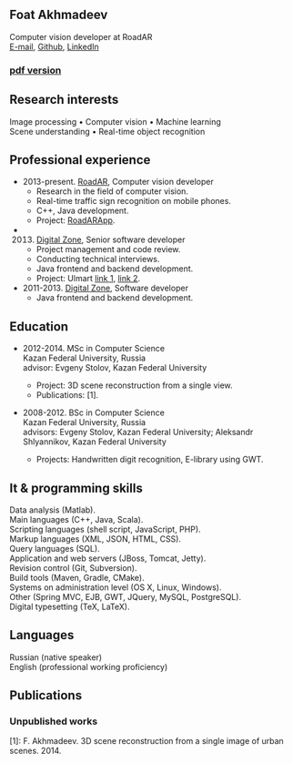 ## Foat Akhmadeev

Computer vision developer at RoadAR  
[E-mail], [Github], [LinkedIn]

### [pdf version](/cv/cv.pdf)

## Research interests
Image processing • Computer vision • Machine learning  
Scene understanding • Real-time object recognition

## Professional experience
* 2013-present. [RoadAR], Computer vision developer
	* Research in the field of computer vision.
	* Real-time traffic sign recognition on mobile phones.
	* C++, Java development.
	* Project: [RoadARApp](https://play.google.com/store/apps/details?id=ru.roadar.android).
* 2013. [Digital Zone], Senior software developer
	* Project management and code review.
	* Conducting technical interviews.
	* Java frontend and backend development.
	* Project: Ulmart [link 1](http://dz.ru/portfolio/clients/ulmart/release_1-0/), [link 2](http://dz.ru/portfolio/clients/ulmart/release_2-0).
* 2011-2013. [Digital Zone], Software developer
	* Java frontend and backend development.

## Education
* 2012-2014. MSc in Computer Science  
Kazan Federal University, Russia  
advisor: Evgeny Stolov, Kazan Federal University  
	* Project: 3D scene reconstruction from a single view.
	* Publications: [1].

* 2008-2012. BSc in Computer Science  
Kazan Federal University, Russia  
advisors: Evgeny Stolov, Kazan Federal University; Aleksandr Shlyannikov, Kazan Federal University
	* Projects: Handwritten digit recognition, E-library using GWT.

## It & programming skills
Data analysis (Matlab).  
Main languages (C++, Java, Scala).  
Scripting languages (shell script, JavaScript, PHP).  
Markup languages (XML, JSON, HTML, CSS).  
Query languages (SQL).  
Application and web servers (JBoss, Tomcat, Jetty).  
Revision control (Git, Subversion).  
Build tools (Maven, Gradle, CMake).  
Systems on administration level (OS X, Linux, Windows).  
Other (Spring MVC, EJB, GWT, JQuery, MySQL, PostgreSQL).  
Digital typesetting (TeX, LaTeX).

## Languages
Russian (native speaker)  
English (professional working proficiency)

## Publications
### Unpublished works
[1]: F. Akhmadeev. 3D scene reconstruction from a single image of urban scenes. 2014.

[E-mail]: mailto:foat.akhmadeev@gmail.com
[Github]: https://github.com/foat
[LinkedIn]: https://linkedin.com/in/akhmadeevfoat

[RoadAR]: http://roadar.ru
[Digital Zone]: http://dz.ru